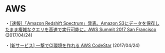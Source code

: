 # AWS
・[［速報］「Amazon Redshift Spectrum」発表。Amazon S3にデータを保存したまま複雑なクエリを高速で実行可能に。AWS Summit 2017 San Francisco](http://www.publickey1.jp/blog/17/amazon_redshift_spectrumamazon_s3aws_summit_2017_san_francisco.html) (2017/04/24)

・[[新サービス] 一撃でCI環境を作れる AWS CodeStar](http://dev.classmethod.jp/cloud/aws/whats-aws-codestar/) (2017/04/24)
